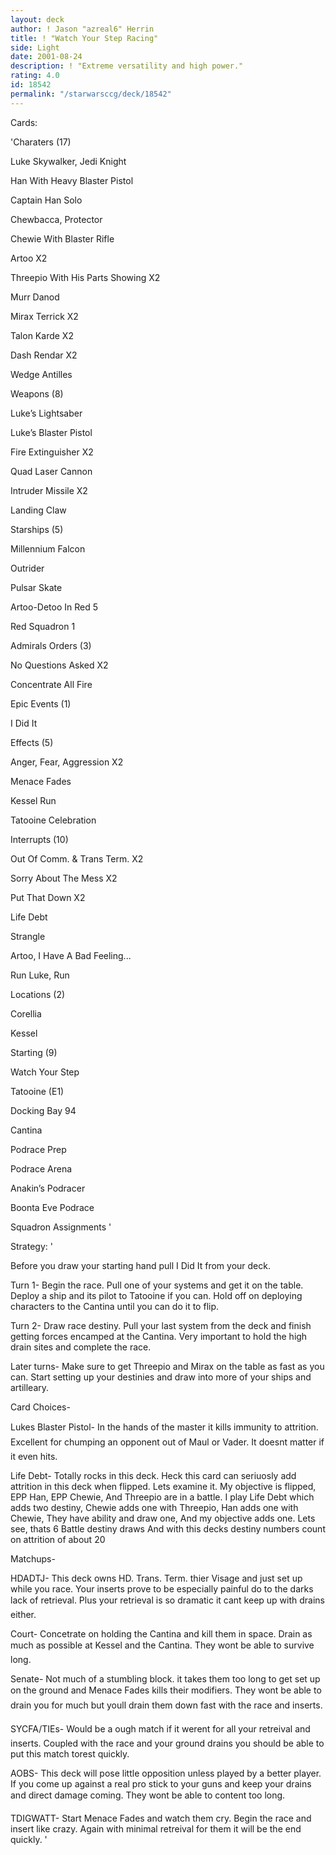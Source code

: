 ```yaml
---
layout: deck
author: ! Jason "azreal6" Herrin
title: ! "Watch Your Step Racing"
side: Light
date: 2001-08-24
description: ! "Extreme versatility and high power."
rating: 4.0
id: 18542
permalink: "/starwarsccg/deck/18542"
---
```

Cards: 

'Charaters (17)

Luke Skywalker, Jedi Knight

Han With Heavy Blaster Pistol

Captain Han Solo

Chewbacca, Protector

Chewie With Blaster Rifle

Artoo X2

Threepio With His Parts Showing X2

Murr Danod

Mirax Terrick X2

Talon Karde X2

Dash Rendar X2

Wedge Antilles


Weapons (8)

Luke’s Lightsaber

Luke’s Blaster Pistol

Fire Extinguisher X2

Quad Laser Cannon

Intruder Missile X2

Landing Claw


Starships (5)

Millennium Falcon

Outrider

Pulsar Skate

Artoo-Detoo In Red 5

Red Squadron 1


Admirals Orders (3)

No Questions Asked X2

Concentrate All Fire


Epic Events (1)

I Did It


Effects (5)

Anger, Fear, Aggression X2

Menace Fades

Kessel Run

Tatooine Celebration


Interrupts (10)

Out Of Comm. & Trans Term. X2

Sorry About The Mess X2

Put That Down X2

Life Debt

Strangle

Artoo, I Have A Bad Feeling...

Run Luke, Run


Locations (2)

Corellia

Kessel


Starting (9)

Watch Your Step

Tatooine (E1)

Docking Bay 94

Cantina

Podrace Prep

Podrace Arena

Anakin’s Podracer

Boonta Eve Podrace

Squadron Assignments '

Strategy: '

Before you draw your starting hand pull I Did It from your deck.


Turn 1- Begin the race. Pull one of your systems and get it on the table. Deploy a ship and its pilot to Tatooine if you can. Hold off on deploying characters to the Cantina until you can do it to flip.


Turn 2- Draw race destiny. Pull your last system from the deck and finish getting forces encamped at the Cantina.  Very important to hold the high drain sites and complete the race.


Later turns- Make sure to get Threepio and Mirax on the table as fast as you can. Start setting up your destinies and draw into more of your ships and artilleary.


Card Choices-


Lukes Blaster Pistol- In the hands of the master it kills immunity to attrition. Excellent for chumping an opponent out of Maul or Vader. It doesnt matter if it even hits.


Life Debt- Totally rocks in this deck. Heck this card can seriuosly add attrition in this deck when flipped. Lets examine it. My objective is flipped, EPP Han, EPP Chewie, And Threepio are in a battle. I play Life Debt which adds two destiny, Chewie adds one with Threepio, Han adds one with Chewie, They have ability and draw one, And my objective adds one. Lets see, thats 6 Battle destiny draws And with this decks destiny numbers count on attrition of about 20


Matchups-


HDADTJ- This deck owns HD. Trans. Term. thier Visage and just set up while you race. Your inserts prove to be especially painful do to the darks lack of retrieval. Plus your retrieval is so dramatic it cant keep up with drains either.


Court- Concetrate on holding the Cantina and kill them in space. Drain as much as possible at Kessel and the Cantina. They wont be able to survive long.


Senate- Not much of a stumbling block. it takes them too long to get set up on the ground and Menace Fades kills their modifiers. They wont be able to drain you for much but youll drain them down fast with the race and inserts.


SYCFA/TIEs- Would be a ough match if it werent for all your retreival and inserts. Coupled with the race and your ground drains you should be able to put this match torest quickly.


AOBS- This deck will pose little opposition unless played by a better player. If you come up against a real pro stick to your guns and keep your drains and direct damage coming. They wont be able to content too long.


TDIGWATT- Start Menace Fades  and watch them cry. Begin the race and insert like crazy. Again with minimal retreival for them it will be the end quickly.  '
